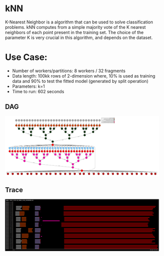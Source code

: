 # kNN

K-Nearest Neighbor is a algorithm that can be used to solve classification problems. kNN computes from a simple majority vote of the K nearest neighbors of each point present in the training set. The choice of the parameter K is very crucial in this algorithm, and depends on the dataset.



# Use Case:

 - Number of workers/partitions: 8 workers / 32 fragments
 - Data length: 100kk rows of 2-dimension where, 10% is used as training data and 90% to test the fitted model (generated by split operation)
 - Parameters: k=1
 - Time to run: 602 seconds


## DAG

![dag](./dag.png)


## Trace

![trace](./trace.png)


